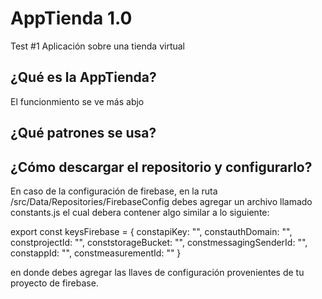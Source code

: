 # AppTienda 1.0
Test #1
Aplicación sobre una tienda virtual

## ¿Qué es la AppTienda?
El funcionmiento se ve más abjo

## ¿Qué patrones se usa?

## ¿Cómo descargar el repositorio y configurarlo?

En caso de la configuración de firebase, en la ruta /src/Data/Repositories/FirebaseConfig debes agregar un archivo llamado constants.js el cual debera contener algo similar a lo siguiente:

export const keysFirebase = {
    constapiKey: "",
    constauthDomain: "",
    constprojectId: "",
    conststorageBucket: "",
    constmessagingSenderId: "",
    constappId: "",
    constmeasurementId: ""
}

en donde debes agregar las llaves de configuración provenientes de tu proyecto de firebase.
